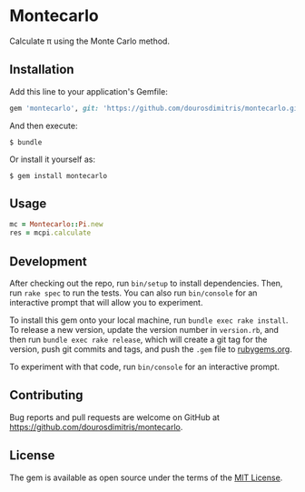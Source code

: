 # Montecarlo

Calculate π using the Monte Carlo method.

## Installation

Add this line to your application's Gemfile:

```ruby
gem 'montecarlo', git: 'https://github.com/dourosdimitris/montecarlo.git'
```

And then execute:

    $ bundle

Or install it yourself as:

    $ gem install montecarlo

## Usage

```ruby
mc = Montecarlo::Pi.new 
res = mcpi.calculate
```

## Development

After checking out the repo, run `bin/setup` to install dependencies. Then, run `rake spec` to run the tests. You can also run `bin/console` for an interactive prompt that will allow you to experiment.

To install this gem onto your local machine, run `bundle exec rake install`. To release a new version, update the version number in `version.rb`, and then run `bundle exec rake release`, which will create a git tag for the version, push git commits and tags, and push the `.gem` file to [rubygems.org](https://rubygems.org).

To experiment with that code, run `bin/console` for an interactive prompt.

## Contributing

Bug reports and pull requests are welcome on GitHub at https://github.com/dourosdimitris/montecarlo.

## License

The gem is available as open source under the terms of the [MIT License](https://opensource.org/licenses/MIT).
